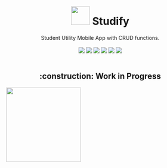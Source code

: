 <h1 align="center"> <img src="https://github.com/cmcodes1/Studify/blob/master/screens/StudifyLogo.png" width="50" height="50"> Studify </h1>
<p align="center">
  Student Utility Mobile App with CRUD functions. <br/> <br/>
  <img src="https://img.shields.io/badge/Platform-Android-brightgreen.svg" />
  <img src="https://img.shields.io/badge/Version-0.0.1-green.svg" />
  <img src="https://img.shields.io/badge/App_Size-38_MB-orange.svg" />
  <img src="https://img.shields.io/badge/Editor-VS_Code-0078d7.svg" />
  <img src="https://img.shields.io/badge/Framework-React_Native-61dbfb.svg" />
  <img src="https://img.shields.io/badge/Language-HTML,_CSS,_JS-red.svg" /> <br/> <br/>
  <h2 align="center">:construction: Work in Progress</h2>
  <img src="https://github.com/cmcodes1/Studify/blob/master/screens/StudifyLogo.png" width="200" height="200" align="center" />
</p>

<!-- <b><h2 align="center">[CLICK HERE TO DOWNLOAD]()</h2></b> -->
